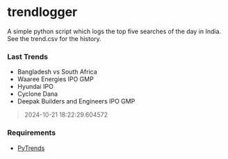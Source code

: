 # trendlogger
A simple python script which logs the top five searches of the day in India.<br>See the trend.csv for the history.<br>

<!-- Last Trends -->
### Last Trends
* Bangladesh vs South Africa
* Waaree Energies IPO GMP
* Hyundai IPO
* Cyclone Dana
* Deepak Builders and Engineers IPO GMP
> 2024-10-21 18:22:29.604572

<!-- Requirements -->
### Requirements
* [PyTrends](https://github.com/dreyco676/pytrends)
